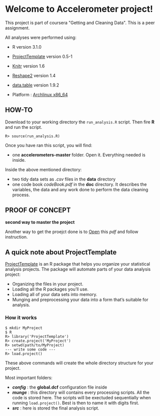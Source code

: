 
# Welcome to Accelerometer project!

This project is part of coursera "Getting and Cleaning Data". This is a peer
assignment.

All analyses were performed using:

* R version 3.1.0

* [ProjectTemplate](http://projecttemplate.net) version 0.5-1

* [Knitr](http://yihui.name/knitr/) version 1.6 

* [Reshape2](http://cran.r-project.org/web/packages/reshape2/index.html) version 1.4 

* [data.table](http://cran.r-project.org/web/packages/data.table/index.html) version 1.9.2

* Platform : [Archlinux x86_64](https://www.archlinux.org/)


## HOW-TO

Download to your working directory the `run_analysis.R` script. Then fire **R**
and run the script.
```
R> source(run_analysis.R)
```
Once you have ran this script, you will find:

* one **accelerometers-master** folder. Open it. Everything needed is inside.

Inside the above mentioned directory:

* two tidy data sets as *.csv* files in the **data** directory
* one code book *codeBook.pdf* in the **doc** directory. It describes the variables, 
the data and any work done to perform the data cleaning process. 


## PROOF OF CONCEPT 
**second way to master the project** 

Another way to get the proejct done is to [Open](https://drive.google.com/file/d/0BzNXwOua274uMTFyd1d4cGdQc3M/edit?usp=sharing)
this *pdf* and follow instruction.


## A quick note about ProjectTemplate
[ProjectTemplate](http://projecttemplate.net)
is an R package that helps you organize your statistical
analysis projects. The package will automate parts of your data analysis project:

* Organizing the files in your project.
* Loading all the R packages you’ll use.
* Loading all of your data sets into memory.
* Munging and preprocessing your data into a form that’s suitable for analysis.


### How it works
```
$ mkdir MyProject
$ R
R> library('ProjectTemplate')
R> create.project('MyProject')
R> setwd(path/to/MyProject)
--- write some code --- 
R> load.project()
```
These above commands will create the whole directory structure for your project.

Most important folders:

* ***config*** : the **global.dcf** configuration file inside
* ***munge*** : this directory will contains every processing scripts. All the 
code is stored here. The scripts will be exectuded sequentially when running 
`load.project()`. Best is then to name it with digits first.
* ***src*** : here is stored the final analysis script.






